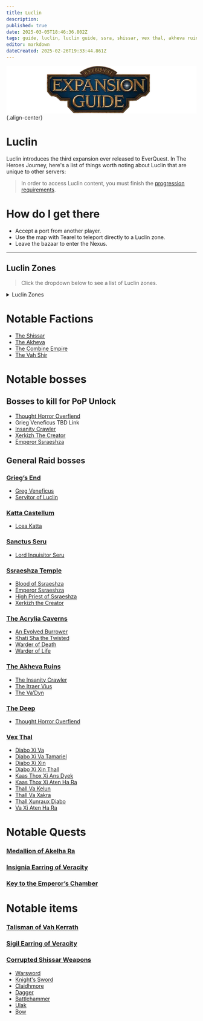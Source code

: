 ```yaml
---
title: Luclin
description: 
published: true
date: 2025-03-05T18:46:36.802Z
tags: guide, luclin, luclin guide, ssra, shissar, vex thal, akheva ruins, the deep, grieg's end
editor: markdown
dateCreated: 2025-02-26T19:33:44.861Z
---
```


![expansionguidebanner.webp](/expansionguidebanner.webp){.align-center}

# Luclin


Luclin introduces the third expansion ever released to EverQuest. In The Heroes Journey, here's a list of things worth noting about Luclin that are unique to other servers:


>In order to access Luclin content, you must finish the [progression requirements](/progression/).


# How do I get there
- Accept a port from another player.
- Use the map with Tearel to teleport directly to a Luclin zone.
- Leave the bazaar to enter the Nexus.


---
## Luclin Zones

> Click the dropdown below to see a list of Luclin zones.

<details title="Luclin zones">
  <summary> Luclin Zones </summary>
Acrylia Caverns – AC
Akheva Ruins – AR
Dawnshroud Peaks – DSP
Fungus Grove – FG
Grieg’s End – GE
Hollowshade Moor – HSM
Katta Castellum – KC
Marus Seru – MS
Mons Letalis – ML
Netherbian Lair – NL
Paludal Caverns – PC
Sanctus Seru – SS
Scarlet Desert – SD
Shadeweaver’s Thicket – ST
Shadow Haven – SH
Ssraeshza Temple – Ssra
Tenebrous Mountains – TM
The Bazaar – Baz
The Deep – Deep
The Grey – Grey
The Nexus – Nexus
The Twilight Sea – TwiSea
The Umbral Plains – UP
Vex Thal – VT
</details>

# Notable Factions
- [The Shissar](https://www.thjdi.cc/faction/688)
- [The Akheva](https://www.thjdi.cc/faction/1521)
- [The Combine Empire](https://www.thjdi.cc/faction/268)
- [The Vah Shir](https://www.thjdi.cc/faction/180)


# Notable bosses
## Bosses to kill for PoP Unlock
- [Thought Horror Overfiend](https://www.thjdi.cc/npc/164078)
- Grieg Veneficus TBD Link
- [Insanity Crawler](https://www.thjdi.cc/npc/179180)
- [Xerkizh The Creator](https://www.thjdi.cc/npc/162190)
- [Emperor Ssraeshza](https://www.thjdi.cc/npc/162227)

## General Raid bosses

### [Grieg’s End](https://www.thjdi.cc/zone/163)
- [Greg Veneficus](https://www.thjdi.cc/npc/163097)
- [Servitor of Luclin](https://www.thjdi.cc/npc/163013)

### [Katta Castellum](https://www.thjdi.cc/zone/160)
- [Lcea Katta](https://www.thjdi.cc/npc/160375)

### [Sanctus Seru](https://www.thjdi.cc/zone/159)
- [Lord Inquisitor Seru](https://www.thjdi.cc/npc/159691)

### [Ssraeshza Temple](https://www.thjdi.cc/zone/162)
- [Blood of Ssraeshza](https://www.thjdi.cc/npc/162189)
- [Emperor Ssraeshza](https://www.thjdi.cc/npc/162227)
- [High Priest of Ssraeshza](https://www.thjdi.cc/npc/162076)
- [Xerkizh the Creator](https://www.thjdi.cc/npc/162190)

### [The Acrylia Caverns](https://www.thjdi.cc/zone/154)
- [An Evolved Burrower](https://www.thjdi.cc/npc/154142)
- [Khati Sha the Twisted](https://www.thjdi.cc/npc/154138)
- [Warder of Death](https://www.thjdi.cc/npc/154155)
- [Warder of Life](https://www.thjdi.cc/npc/154154)

### [The Akheva Ruins](https://www.thjdi.cc/zone/179)
- [The Insanity Crawler](https://www.thjdi.cc/npc/179180)
- [The Itraer Vius](https://www.thjdi.cc/npc/179037)
- [The Va’Dyn](https://www.thjdi.cc/npc/179178)

### [The Deep](https://www.thjdi.cc/zone/164)
- [Thought Horror Overfiend](https://www.thjdi.cc/npc/164078)

### [Vex Thal](https://www.thjdi.cc/zone/158)
- [Diabo Xi Va](https://www.thjdi.cc/npc/158014)
- [Diabo Xi Va Tamariel](https://www.thjdi.cc/npc/158010)
- [Diabo Xi Xin](https://www.thjdi.cc/npc/158015)
- [Diabo Xi Xin Thall](https://www.thjdi.cc/npc/158012)
- [Kaas Thox Xi Ans Dyek](https://www.thjdi.cc/npc/158013)
- [Kaas Thox Xi Aten Ha Ra](https://www.thjdi.cc/npc/158007)
- [Thall Va Kelun](https://www.thjdi.cc/npc/158008)
- [Thall Va Xakra](https://www.thjdi.cc/npc/158125)
- [Thall Xunraux Diabo](https://www.thjdi.cc/npc/158011)
- [Va Xi Aten Ha Ra](https://www.thjdi.cc/npc/158009)


# Notable Quests

### [Medallion of Akelha Ra](https://everquest.allakhazam.com/db/quest.html?quest=1583)

### [Insignia Earring of Veracity](https://everquest.allakhazam.com/db/quest.html?quest=1667)
### [Key to the Emperor’s Chamber](https://everquest.allakhazam.com/db/quest.html?quest=1999)


# Notable items
### [Talisman of Vah Kerrath](https://www.thjdi.cc/item/8364)


### [Sigil Earring of Veracity](https://www.thjdi.cc/item/29861)

### [Corrupted Shissar Weapons](https://everquest.allakhazam.com/db/quest.html?quest=1998)
- [Warsword](https://www.thjdi.cc/item/7960)
- [Knight's Sword](https://www.thjdi.cc/item/7961)
- [Claidhmore](https://www.thjdi.cc/item/7962)
- [Dagger](https://www.thjdi.cc/item/7963)
- [Battlehammer](https://www.thjdi.cc/item/7964)
- [Ulak](https://www.thjdi.cc/item/7965)
- [Bow](https://www.thjdi.cc/item/7242)
